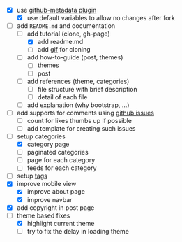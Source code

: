 - [x] use [github-metadata plugin](https://github.com/jekyll/github-metadata)
    - [x] use default variables to allow no changes after fork
- [ ] add `README.md` and documentation
    - [ ] add tutorial (clone, gh-page)
        - [x] add readme.md
        - [ ] add [gif](https://github.com/barryclark/jekyll-now/blob/master/images/jekyll-now-theme-screenshot.jpg) for cloning
    - [ ] add how-to-guide (post, themes) 
        - [ ] themes
        - [ ] post
    - [ ] add references (theme, categories) 
        - [ ] file structure with brief description
        - [ ] detail of each file
    - [ ] add explanation (why bootstrap, ...)
- [ ] add supports for comments using [github issues](http://ivanzuzak.info/2011/02/18/github-hosted-comments-for-github-hosted-blogs.html)
    - [ ] count for likes thumbs up if possible
    - [ ] add template for creating such issues
- [ ] setup categories
    - [x] category page 
    - [ ] paginated categories 
    - [ ] page for each category 
    - [ ] feeds for each category
- [ ] setup [ tags ](http://longqian.me/2017/02/09/github-jekyll-tag/)
- [x] improve mobile view 
    - [x] improve about page
    - [x] improve navbar
- [x] add copyright in post page
- [ ] theme based fixes
    - [x] highlight current theme
    - [ ] try to fix the delay in loading theme